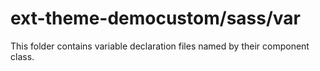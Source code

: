 # ext-theme-democustom/sass/var

This folder contains variable declaration files named by their component class.
